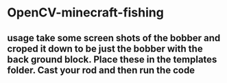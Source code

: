 ﻿# OpenCV-minecraft-fishing


## usage take some screen shots of the bobber and croped it down to be just the bobber with the back ground block. Place these in the templates folder. Cast your rod and then run the code
